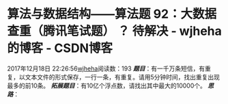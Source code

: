 # 算法与数据结构——算法题 92：大数据查重（腾讯笔试题） ？ 待解决 - wjheha的博客 - CSDN博客
2017年12月18日 22:26:56[wjheha](https://me.csdn.net/wjheha)阅读数：193
***题目***：有一千万条短信，有重复，以文本文件的形式保存，一行一条，有重复。请用5分钟时间，找出重复出现最多的前10条。
***拓展题目***：有10亿个浮点数，请找出其中最大的10000个。
***思路***：
